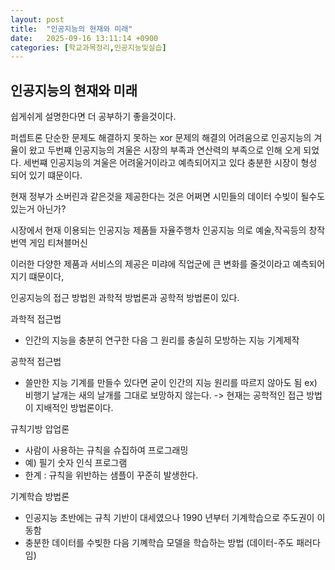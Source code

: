 ```yaml
---
layout: post
title:  "인공지능의 현재와 미래"
date:   2025-09-16 13:11:14 +0900
categories: [학교과목정리,인공지능및실습]
---
```


인공지능의 현재와 미래 
---

쉽게쉬게 설명한다면 더 공부하기 좋을것이다.

퍼셉트론 단순한 문제도 해결하지 못하는 xor 문제의 해결의 어려움으로 인공지능의 겨율이 왔고
두번쨰 인공지능의 겨울은 시장의 부족과 연산력의 부족으로 인해 오게 되었다.
세번쨰 인공지능의 겨울은 어려울거이라고 예측되어지고 있다 충분한 시장이 형성 되어 있기 떄문이다.

현재 정부가 소버린과 같은것을 제공한다는 것은 어쩌면 시민들의 데이터 수빚이 될수도 있는거 아닌가?

시장에서 현재 이용되는 인공지능 제품들
자율주행차
인공지능 의로
예술,작곡등의 창작
번역
게임
티쳐블머신

이러한 다양한 제품과 서비스의 제공은 미랴에 직업군에 큰 변화를 줄것이라고 예측되어지기 떄문이다,

인공지능의 접근 방법읜 과학적 방법론과 공학적 방법론이 있다.

과학적 접근법
- 인간의 지능을 충분히 연구한 다음 그 원리를 충실히 모방하는 지능 기계제작

공학적 접근법
- 쓸만한 지능 기계를 만들수 있다면 굳이 인간의 지능 원리를 따르지 않아도 됨
ex) 비행기 날개는 새의 날개를 그대로 보망하지 않는다.
-> 현재는 공학적인 접근 방법이 지배적인 방법론이다.

규칙기방 압업론
- 사람이 사용하는 규칙을 슈집하여 프로그래밍
- 예) 필기 숫자 인식 프로그램
- 한계 : 규칙을 위반하는 샘플이 꾸준히 발생한다.

기계학습 방법론
- 인공지능 초반에는 규칙 기반이 대세였으나 1990 년부터 기계학습으로 주도권이 이동함
- 충분한 데이터를 수빚한 다음 기꼐학습 모델을 학습하는 방법 (데이터-주도 패러다임)



